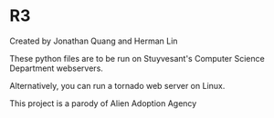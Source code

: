 # R3
Created by Jonathan Quang and Herman Lin

These python files are to be run on Stuyvesant's Computer Science Department webservers.

Alternatively, you can run a tornado web server on Linux.

This project is a parody of Alien Adoption Agency

